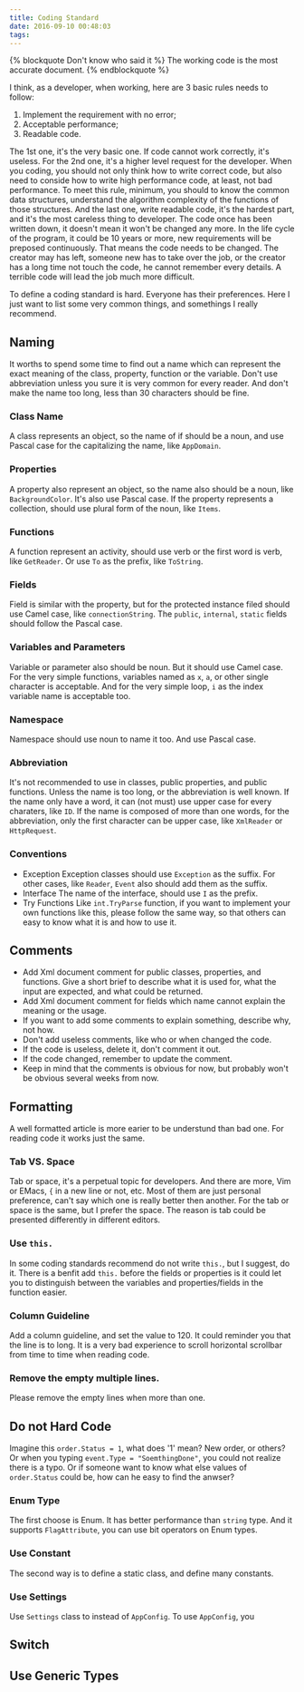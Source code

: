 ```yaml
---
title: Coding Standard
date: 2016-09-10 00:48:03
tags:
---
```


{% blockquote Don't know who said it %}
The working code is the most accurate document.
{% endblockquote %}

I think, as a developer, when working, here are 3 basic rules needs to follow:
1. Implement the requirement with no error;
2. Acceptable performance;
3. Readable code.

The 1st one, it's the very basic one. If code cannot work correctly, it's useless. For the 2nd one, it's a higher level request for the developer. When you coding, you should not only think how to write correct code, but also need to conside how to write high performance code, at least, not bad performance. To meet this rule, minimum, you should to know the common data structures, understand the algorithm complexity of the functions of those structures. And the last one, write readable code, it's the hardest part, and it's the most careless thing to developer. The code once has been written down, it doesn't mean it won't be changed any more. In the life cycle of the program, it could be 10 years or more, new requirements will be preposed continuously. That means the code needs to be changed. The creator may has left, someone new has to take over the job, or the creator has a long time not touch the code, he cannot remember every details. A terrible code will lead the job much more difficult. 

To define a coding standard is hard. Everyone has their preferences. Here I just want to list some very common things, and somethings I really recommend.

## Naming
It worths to spend some time to find out a name which can represent the exact meaning of the class, property, function or the variable. Don't use abbreviation unless you sure it is very common for every reader. And don't make the name too long, less than 30 characters should be fine. 
### Class Name
A class represents an object, so the name of if should be a noun, and use Pascal case for the capitalizing the name, like `AppDomain`.
### Properties
A property also represent an object, so the name also should be a noun, like `BackgroundColor`. It's also use Pascal case. If the property represents a collection, should use plural form of the noun, like `Items`.
### Functions
A function represent an activity, should use verb or the first word is verb, like `GetReader`. Or use `To` as the prefix, like `ToString`.
### Fields
Field is similar with the property, but for the protected instance filed should use Camel case, like `connectionString`. The `public`, `internal`, `static` fields should follow the Pascal case.
### Variables and Parameters
Variable or parameter also should be noun. But it should use Camel case. For the very simple functions, variables named as `x`, `a`, or other single character is acceptable. And for the very simple loop, `i` as the index variable name is acceptable too.
### Namespace
Namespace should use noun to name it too. And use Pascal case.
### Abbreviation
It's not recommended to use in classes, public properties, and public functions. Unless the name is too long, or the abbreviation is well known. If the name only have a word, it can (not must) use upper case for every charaters, like `ID`. If the name is composed of more than one words, for the abbreviation, only the first character can be upper case, like `XmlReader` or `HttpRequest`.
### Conventions
* Exception 
    Exception classes should use `Exception` as the suffix. For other cases, like `Reader`, `Event` also should add them as the suffix.
* Interface
    The name of the interface, should use `I` as the prefix.
* Try Functions
    Like `int.TryParse` function,  if you want to implement your own functions like this, please follow the same way, so that others can easy to know what it is and how to use it.

## Comments
* Add Xml document comment for public classes, properties, and functions. Give a short brief to describe what it is used for, what the input are expected, and what could be returned.
* Add Xml document comment for fields which name cannot explain the meaning or the usage.
* If you want to add some comments to explain something, describe why, not how.
* Don't add useless comments, like who or when changed the code.
* If the code is useless, delete it, don't comment it out.
* If the code changed, remember to update the comment.
* Keep in mind that the comments is obvious for now, but probably won't be obvious several weeks from now.  

## Formatting
A well formatted article is more earier to be understund than bad one. For reading code it works just the same.
### Tab VS. Space
Tab or space, it's a perpetual topic for developers. And there are more, Vim or EMacs, `{` in a new line or not, etc. Most of them are just personal preference, can't say which one is really better then another. For the tab or space is the same, but I prefer the space. The reason is tab could be presented differently in different editors.
### Use `this.`
In some coding standards recommend do not write `this.`, but I suggest, do it. There is a benfit add `this.` before the fields or properties is it could let you to distinguish between the variables and properties/fields in the function easier. 
### Column Guideline
Add a column guideline, and set the value to 120. It could reminder you that the line is to long. It is a very bad experience to scroll horizontal scrollbar from time to time when reading code. 
### Remove the empty multiple lines.
Please remove the empty lines when more than one.
## Do not Hard Code
Imagine this `order.Status = 1`, what does '1' mean? New order, or others? Or when you typing `event.Type = "SoemthingDone"`, you could not realize there is a typo. Or if someone want to know what else values of `order.Status` could be, how can he easy to find the anwser? 
### Enum Type
The first choose is Enum. It has better performance than `string` type. And it supports `FlagAttribute`, you can use bit operators on Enum types.
### Use Constant
The second way is to define a static class, and define many constants.
### Use Settings
Use `Settings` class to instead of `AppConfig`. To use `AppConfig`, you
## Switch

## Use Generic Types
